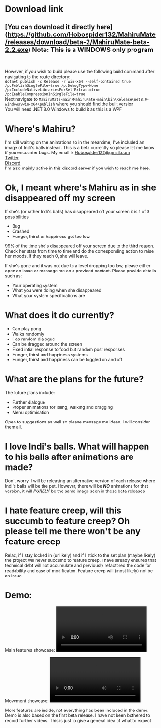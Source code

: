 # Download link
## [You can download it directly here] (https://github.com/Hobospider132/MahiruMate/releases/download/beta-2/MahiruMate-beta-2.2.exe) Note: This is a WINDOWS only program
<br><br>
However, if you wish to build please use the following build command after navigating to the route directory:
<br>```dotnet publish -c Release -r win-x64 --self-contained true /p:PublishSingleFile=true /p:DebugType=None /p:IncludeNativeLibrariesForSelfExtract=true /p:EnableCompressionInSingleFile=true```
<br>Next navigate to ```MahiruMate-main\MahiruMate-main\bin\Release\net8.0-windows\win-x64\publish``` where you should find the built version
<br>You will need .NET 8.0 Windows to build it as this is a WPF

# Where's Mahiru?
I'm still waiting on the animations so in the meantime, I've included an image of Indi's balls instead.
This is a beta currently so please let me know if you encounter bugs. My email is Hobospider132@gmail.com
</br><a href="https://x.com/Hobospider132">Twitter</a>
</br><a href="https://www.discord.com/users/649892152398315540">Discord</a>
</br>I'm also mainly active in this <a href="https://discord.gg/otonari">discord server</a> if you wish to reach me here.

# Ok, I meant where's Mahiru as in she disappeared off my screen
If she's (or rather Indi's balls) has disappeared off your screen it is 1 of 3 possibilities. 
- Bug
- Crashed
- Hunger, thirst or happiness got too low.

99% of the time she's disappeared off your screen due to the third reason. Check her stats from time to time and do the corresponding action to raise her moods. If they reach 0, she will leave. 

If she's gone and it was not due to a level dropping too low, please either open an issue or message me on a provided contact. Please provide details such as:

- Your operating system
- What you were doing when she disappeared
- What your system specifications are

# What does it do currently?
- Can play pong
- Walks randomly
- Has random dialogue
- Can be dragged around the screen
- Fixed intial response to food but random post responses
- Hunger, thirst and happiness systems
- Hunger, thirst and happiness can be toggled on and off

# What are the plans for the future?
The future plans include:
- Further dialogue
- Proper animations for idling, walking and dragging
- Menu optimisation

Open to suggestions as well so please message me ideas. I will consider them all.

# I love Indi's balls. What will happen to his balls after animations are made?
Don't worry, I will be releasing an alternative version of each release where Indi's balls will be the pet.
However, there will be ***NO*** animations for that version, it will ***PURELY*** be the same image seen
in these beta releases

# I hate feature creep, will this succumb to feature creep? Oh please tell me there won't be any feature creep

Relax, if I stay locked in (unlikely) and if I stick to the set plan (maybe likely) the project will never succumb to feature creep. I have already ensured that technical debt will not accumulate and previously refactored the code for readability and ease of modificaton. Feature creep will (most likely) not be an issue


# Demo:

Main features showcase: <video src="https://github.com/user-attachments/assets/a8f586fb-70a9-4562-9656-c658dd4d5ed3"></video>

Movement showcase: <video src="https://github.com/user-attachments/assets/7abdf991-2c8d-437d-9a51-1a54bfcf6564"></video>

More features are inside, not everything has been included in the demo. Demo is also based on the first beta release.
I have not been bothered to record further videos. This is just to give a general idea of what to expect
